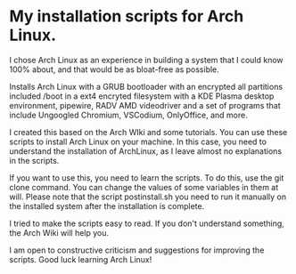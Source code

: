 # My installation scripts for Arch Linux.
I chose Arch Linux as an experience in building a system that I could know 100% about, and that would be as bloat-free as possible.

Installs Arch Linux with a GRUB bootloader with an encrypted all partitions included /boot in a ext4 encryted filesystem with a KDE Plasma desktop environment, pipewire, RADV AMD videodriver and a set of programs that include Ungoogled Chromium, VSCodium, OnlyOffice, and more.

I created this based on the Arch WIki and some tutorials. You can use these scripts to install Arch Linux on your machine. In this case, you need to understand the installation of ArchLinux, as I leave almost no explanations in the scripts.

If you want to use this, you need to learn the scripts. To do this, use the git clone command. You can change the values of some variables in them at will. Please note that the script postinstall.sh you need to run it manually on the installed system after the installation is complete.

I tried to make the scripts easy to read. If you don't understand something, the Arch Wiki will help you.

I am open to constructive criticism and suggestions for improving the scripts. Good luck learning Arch Linux!
